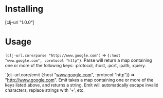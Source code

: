 Installing
==========
[clj-url "1.0.0"]

Usage
=====

`(clj-url.core/parse "http://www.google.com")` => `{:host "www.google.com", :protocol "http"}`. Parse will return a map containing one or more of the following keys: :protocol, :host, :port, :path, :query. 

`(clj-url.core/emit {:host "www.google.com", :protocol "http"}) => "http://www.google.com". Emit takes a map containing one or more of the keys listed above, and returns a string. Emit will automatically escape invalid characters, replace strings with '+', etc. 